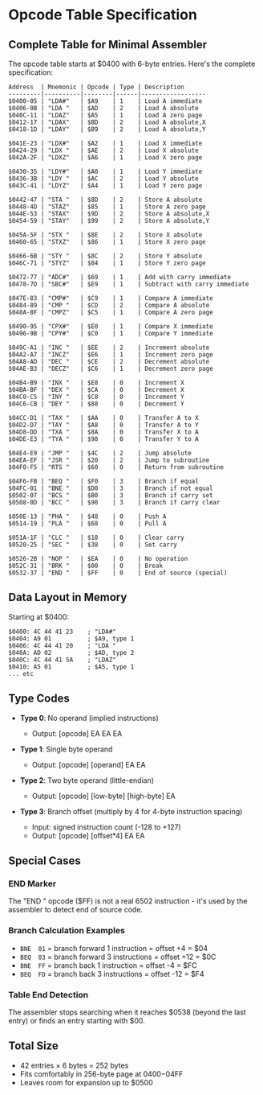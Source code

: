 # Opcode Table Specification

## Complete Table for Minimal Assembler

The opcode table starts at $0400 with 6-byte entries. Here's the complete specification:

```
Address  | Mnemonic | Opcode | Type | Description
---------|----------|--------|------|------------------
$0400-05 | "LDA#"   | $A9    | 1    | Load A immediate
$0406-0B | "LDA "   | $AD    | 2    | Load A absolute
$040C-11 | "LDAZ"   | $A5    | 1    | Load A zero page
$0412-17 | "LDAX"   | $BD    | 2    | Load A absolute,X
$0418-1D | "LDAY"   | $B9    | 2    | Load A absolute,Y

$041E-23 | "LDX#"   | $A2    | 1    | Load X immediate
$0424-29 | "LDX "   | $AE    | 2    | Load X absolute
$042A-2F | "LDXZ"   | $A6    | 1    | Load X zero page

$0430-35 | "LDY#"   | $A0    | 1    | Load Y immediate
$0436-3B | "LDY "   | $AC    | 2    | Load Y absolute
$043C-41 | "LDYZ"   | $A4    | 1    | Load Y zero page

$0442-47 | "STA "   | $8D    | 2    | Store A absolute
$0448-4D | "STAZ"   | $85    | 1    | Store A zero page
$044E-53 | "STAX"   | $9D    | 2    | Store A absolute,X
$0454-59 | "STAY"   | $99    | 2    | Store A absolute,Y

$045A-5F | "STX "   | $8E    | 2    | Store X absolute
$0460-65 | "STXZ"   | $86    | 1    | Store X zero page

$0466-6B | "STY "   | $8C    | 2    | Store Y absolute
$046C-71 | "STYZ"   | $84    | 1    | Store Y zero page

$0472-77 | "ADC#"   | $69    | 1    | Add with carry immediate
$0478-7D | "SBC#"   | $E9    | 1    | Subtract with carry immediate

$047E-83 | "CMP#"   | $C9    | 1    | Compare A immediate
$0484-89 | "CMP "   | $CD    | 2    | Compare A absolute
$048A-8F | "CMPZ"   | $C5    | 1    | Compare A zero page

$0490-95 | "CPX#"   | $E0    | 1    | Compare X immediate
$0496-9B | "CPY#"   | $C0    | 1    | Compare Y immediate

$049C-A1 | "INC "   | $EE    | 2    | Increment absolute
$04A2-A7 | "INCZ"   | $E6    | 1    | Increment zero page
$04A8-AD | "DEC "   | $CE    | 2    | Decrement absolute
$04AE-B3 | "DECZ"   | $C6    | 1    | Decrement zero page

$04B4-B9 | "INX "   | $E8    | 0    | Increment X
$04BA-BF | "DEX "   | $CA    | 0    | Decrement X
$04C0-C5 | "INY "   | $C8    | 0    | Increment Y
$04C6-CB | "DEY "   | $88    | 0    | Decrement Y

$04CC-D1 | "TAX "   | $AA    | 0    | Transfer A to X
$04D2-D7 | "TAY "   | $A8    | 0    | Transfer A to Y
$04D8-DD | "TXA "   | $8A    | 0    | Transfer X to A
$04DE-E3 | "TYA "   | $98    | 0    | Transfer Y to A

$04E4-E9 | "JMP "   | $4C    | 2    | Jump absolute
$04EA-EF | "JSR "   | $20    | 2    | Jump to subroutine
$04F0-F5 | "RTS "   | $60    | 0    | Return from subroutine

$04F6-FB | "BEQ "   | $F0    | 3    | Branch if equal
$04FC-01 | "BNE "   | $D0    | 3    | Branch if not equal
$0502-07 | "BCS "   | $B0    | 3    | Branch if carry set
$0508-0D | "BCC "   | $90    | 3    | Branch if carry clear

$050E-13 | "PHA "   | $48    | 0    | Push A
$0514-19 | "PLA "   | $68    | 0    | Pull A

$051A-1F | "CLC "   | $18    | 0    | Clear carry
$0520-25 | "SEC "   | $38    | 0    | Set carry

$0526-2B | "NOP "   | $EA    | 0    | No operation
$052C-31 | "BRK "   | $00    | 0    | Break
$0532-37 | "END "   | $FF    | 0    | End of source (special)
```

## Data Layout in Memory

Starting at $0400:
```
$0400: 4C 44 41 23    ; "LDA#"
$0404: A9 01          ; $A9, type 1
$0406: 4C 44 41 20    ; "LDA "
$040A: AD 02          ; $AD, type 2
$040C: 4C 44 41 5A    ; "LDAZ"
$0410: A5 01          ; $A5, type 1
... etc
```

## Type Codes
- **Type 0**: No operand (implied instructions)
  - Output: [opcode] EA EA EA

- **Type 1**: Single byte operand
  - Output: [opcode] [operand] EA EA

- **Type 2**: Two byte operand (little-endian)
  - Output: [opcode] [low-byte] [high-byte] EA

- **Type 3**: Branch offset (multiply by 4 for 4-byte instruction spacing)
  - Input: signed instruction count (-128 to +127)
  - Output: [opcode] [offset*4] EA EA

## Special Cases

### END Marker
The "END " opcode ($FF) is not a real 6502 instruction - it's used by the assembler to detect end of source code.

### Branch Calculation Examples
- `BNE  01` = branch forward 1 instruction = offset +4 = $04
- `BEQ  03` = branch forward 3 instructions = offset +12 = $0C
- `BNE  FF` = branch back 1 instruction = offset -4 = $FC
- `BEQ  FD` = branch back 3 instructions = offset -12 = $F4

### Table End Detection
The assembler stops searching when it reaches $0538 (beyond the last entry) or finds an entry starting with $00.

## Total Size
- 42 entries × 6 bytes = 252 bytes
- Fits comfortably in 256-byte page at $0400-$04FF
- Leaves room for expansion up to $0500
